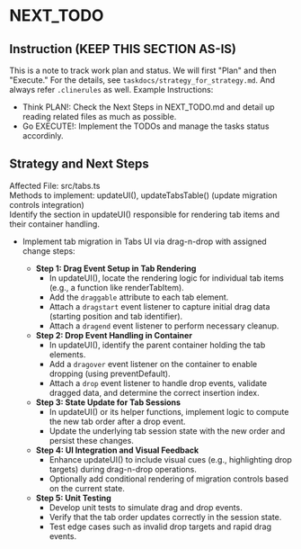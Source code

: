 # NEXT_TODO

## Instruction (KEEP THIS SECTION AS-IS)

This is a note to track work plan and status.
We will first "Plan" and then "Execute." For the details, see `taskdocs/strategy_for_strategy.md`.
And always refer `.clinerules` as well.
Example Instructions:

- Think PLAN!: Check the Next Steps in NEXT_TODO.md and detail up reading related files as much as possible.
- Go EXECUTE!: Implement the TODOs and manage the tasks status accordinly.

## Strategy and Next Steps

Affected File: src/tabs.ts  
Methods to implement: updateUI(), updateTabsTable() (update migration controls integration)  
Identify the section in updateUI() responsible for rendering tab items and their container handling.

- Implement tab migration in Tabs UI via drag-n-drop with assigned change steps:

  - **Step 1: Drag Event Setup in Tab Rendering**
    - In updateUI(), locate the rendering logic for individual tab items (e.g., a function like renderTabItem).
    - Add the `draggable` attribute to each tab element.
    - Attach a `dragstart` event listener to capture initial drag data (starting position and tab identifier).
    - Attach a `dragend` event listener to perform necessary cleanup.
  - **Step 2: Drop Event Handling in Container**
    - In updateUI(), identify the parent container holding the tab elements.
    - Add a `dragover` event listener on the container to enable dropping (using preventDefault).
    - Attach a `drop` event listener to handle drop events, validate dragged data, and determine the correct insertion index.
  - **Step 3: State Update for Tab Sessions**
    - In updateUI() or its helper functions, implement logic to compute the new tab order after a drop event.
    - Update the underlying tab session state with the new order and persist these changes.
  - **Step 4: UI Integration and Visual Feedback**
    - Enhance updateUI() to include visual cues (e.g., highlighting drop targets) during drag-n-drop operations.
    - Optionally add conditional rendering of migration controls based on the current state.
  - **Step 5: Unit Testing**
    - Develop unit tests to simulate drag and drop events.
    - Verify that the tab order updates correctly in the session state.
    - Test edge cases such as invalid drop targets and rapid drag events.
